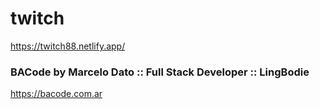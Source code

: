 # twitch
https://twitch88.netlify.app/

### BACode by Marcelo Dato :: Full Stack Developer :: LingBodie
https://bacode.com.ar
